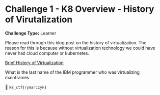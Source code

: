 # Challenge 1 - K8 Overview - History of Virutalization

**Challenge Type:** Learner

Please read through this blog post on the history of virtualization. The reason for this is because without virtualization technology we could have never had cloud computer or kubernetes.

[Brief History of Virtualization](https://ssh.guru/brief-history-of-virtualization/)

What is the last name of the IBM programmer who was virtualizing mainframes

 🏁 `k8_ctf{rymarczyk}`

